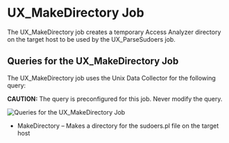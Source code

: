 # UX\_MakeDirectory Job

The UX\_MakeDirectory job creates a temporary Access Analyzer directory on the target host to be used by the UX\_ParseSudoers job.

## Queries for the UX\_MakeDirectory Job

The UX\_MakeDirectory job uses the Unix Data Collector for the following query:

__CAUTION:__ The query is preconfigured for this job. Never modify the query.

![Queries for the UX_MakeDirectory Job](/img/product_docs/accessanalyzer/accessanalyzer/enterpriseauditor/solutions/unix/privilegedaccess/sudoers/collection/makedirectoryquery.png)

- MakeDirectory – Makes a directory for the sudoers.pl file on the target host
